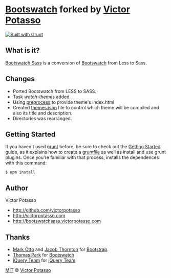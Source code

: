 # [Bootswatch](http://bootswatch.com) forked by [Victor Potasso](http://victorpotasso.com)
[![Built with Grunt](https://cdn.gruntjs.com/builtwith.png)](http://gruntjs.com/)

What is it?
-----------
[Bootswatch Sass](http://bootswatchsass.victorpotasso.com/) is a conversion of [Bootswatch](http://bootswatch.com) from Less to Sass.

Changes
-------

+ Ported Bootswatch from LESS to SASS.
+ Task *watch-themes* added.
+ Using [preprocess](https://github.com/jsoverson/grunt-preprocess) to provide theme's index.html
+ Created [themes.json](https://github.com/victorpotasso/bootswatch-sass/blob/master/themes.json) file to control which theme will be compiled and also its title and description.
+ Directories was rearranged.

Getting Started
---------------

If you haven't used [grunt](https://github.com/gruntjs) before, be sure to check out the [Getting Started](https://github.com/gruntjs/grunt/wiki) guide, as it explains how to create a [gruntfile](https://github.com/gruntjs/grunt/wiki) as well as install and use grunt plugins. Once you're familiar with that process, installs the dependences with this command:

```shell
$ npm install
```

Author
------
Victor Potasso           

+ http://github.com/victorpotasso
+ http://victorpotasso.com
+ http://bootswatchsass.victorpotasso.com

Thanks
------
+ [Mark Otto](http://github.com/markdotto) and [Jacob Thornton](http://github.com/fat) for [Bootstrap](https://github.com/twitter/bootstrap).
+ [Thomas Park](http://github.com/thomaspark) for [Bootswatch](http://bootswatch.com)
+ [jQuery Team](http://jquery.com/) for [jQuery Team](https://github.com/jquery/jquery)


[MIT](http://opensource.org/licenses/MIT) © [Victor Potasso](http://victorpotasso.com)
